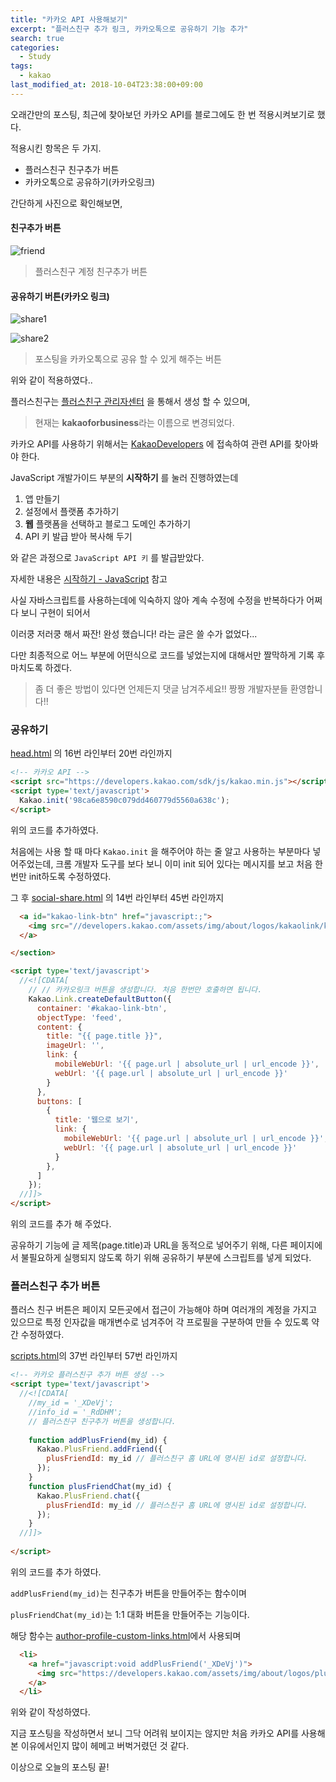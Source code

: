 ```yaml
---
title: "카카오 API 사용해보기"
excerpt: "플러스친구 추가 링크, 카카오톡으로 공유하기 기능 추가"
search: true
categories: 
  - Study
tags: 
  - kakao
last_modified_at: 2018-10-04T23:38:00+09:00
---
```


오래간만의 포스팅, 최근에 찾아보던 카카오 API를 블로그에도 한 번 적용시켜보기로 했다.

적용시킨 항목은 두 가지.

* 플러스친구 친구추가 버튼
* 카카오톡으로 공유하기(카카오링크)

간단하게 사진으로 확인해보면, 

#### 친구추가 버튼
![friend](/assets/img/kakao-api/kakao-friend.jpg)  
> 플러스친구 계정 친구추가 버튼

#### 공유하기 버튼(카카오 링크)  
![share1](/assets/img/kakao-api/kakao-share-1.jpg)  

![share2](/assets/img/kakao-api/kakao-share-2.jpg)  
> 포스팅을 카카오톡으로 공유 할 수 있게 해주는 버튼

위와 같이 적용하였다..

플러스친구는 [플러스친구 관리자센터](https://center-pf.kakao.com) 을 통해서 생성 할 수 있으며, 

> 현재는 **kakaoforbusiness**라는 이름으로 변경되었다.

카카오 API를 사용하기 위해서는 [KakaoDevelopers](https://developers.kakao.com/) 에 접속하여 관련 API를 찾아봐야 한다.


JavaScript 개발가이드 부분의 **시작하기** 를 눌러 진행하였는데

1. 앱 만들기
2. 설정에서 플랫폼 추가하기
3. **웹** 플랫폼을 선택하고 블로그 도메인 추가하기
4. API 키 발급 받아 복사해 두기

와 같은 과정으로 `JavaScript API 키` 를 발급받았다.

자세한 내용은 [시작하기 - JavaScript](https://developers.kakao.com/docs/js/getting-started) 참고

사실 자바스크립트를 사용하는데에 익숙하지 않아 계속 수정에 수정을 반복하다가 어쩌다 보니 구현이 되어서

이러쿵 저러쿵 해서 짜잔! 완성 했습니다! 라는 글은 쓸 수가 없었다...

다만 최종적으로 어느 부분에 어떤식으로 코드를 넣었는지에 대해서만 짤막하게 기록 후 마치도록 하겠다.

> 좀 더 좋은 방법이 있다면 언제든지 댓글 남겨주세요!! 짱짱 개발자분들 환영합니다!!

### 공유하기

[head.html](https://github.com/imreplay/blog/blob/master/_includes/head.html) 의 16번 라인부터 20번 라인까지 

```html
<!-- 카카오 API -->
<script src="https://developers.kakao.com/sdk/js/kakao.min.js"></script> 
<script type='text/javascript'>
  Kakao.init('98ca6e8590c079dd460779d5560a638c');
</script>
```
위의 코드를 추가하였다.

처음에는 사용 할 때 마다 `Kakao.init` 을 해주어야 하는 줄 알고 사용하는 부분마다 넣어주었는데, 크롬 개발자 도구를 보다 보니 이미 init 되어 있다는 메시지를 보고 처음 한 번만 init하도록 수정하였다.

그 후 [social-share.html](https://github.com/imreplay/blog/blob/master/_includes/social-share.html) 의 14번 라인부터 45번 라인까지 

```html
  <a id="kakao-link-btn" href="javascript:;">
    <img src="//developers.kakao.com/assets/img/about/logos/kakaolink/kakaolink_btn_small.png"/>
  </a>

</section>

<script type='text/javascript'>
  //<![CDATA[
    // // 카카오링크 버튼을 생성합니다. 처음 한번만 호출하면 됩니다.
    Kakao.Link.createDefaultButton({
      container: '#kakao-link-btn',
      objectType: 'feed',
      content: {
        title: "{{ page.title }}",
        imageUrl: '',
        link: {
          mobileWebUrl: '{{ page.url | absolute_url | url_encode }}',
          webUrl: '{{ page.url | absolute_url | url_encode }}'
        }
      },
      buttons: [
        {
          title: '웹으로 보기',
          link: {
            mobileWebUrl: '{{ page.url | absolute_url | url_encode }}',
            webUrl: '{{ page.url | absolute_url | url_encode }}'
          }
        },
      ]
    });
  //]]>
</script>
```

위의 코드를 추가 해 주었다.

공유하기 기능에 글 제목(page.title)과 URL을 동적으로 넣어주기 위해, 다른 페이지에서 불필요하게 실행되지 않도록 하기 위해 공유하기 부분에 스크립트를 넣게 되었다.


### 플러스친구 추가 버튼

플러스 친구 버튼은 페이지 모든곳에서 접근이 가능해야 하며 여러개의 계정을 가지고 있으므로 특정 인자값을 매개변수로 넘겨주어 각 프로필을 구분하여 만들 수 있도록 약간 수정하였다.

[scripts.html](https://github.com/imreplay/blog/blob/master/_includes/scripts.html)의 37번 라인부터 57번 라인까지

```html
<!-- 카카오 플러스친구 추가 버튼 생성 -->
<script type='text/javascript'>
  //<![CDATA[
    //my_id = '_XDeVj';
    //info_id = '_RdDHM';
    // 플러스친구 친구추가 버튼을 생성합니다.
    
    function addPlusFriend(my_id) {
      Kakao.PlusFriend.addFriend({
        plusFriendId: my_id // 플러스친구 홈 URL에 명시된 id로 설정합니다.
      });
    }
    function plusFriendChat(my_id) {
      Kakao.PlusFriend.chat({
        plusFriendId: my_id // 플러스친구 홈 URL에 명시된 id로 설정합니다.
      });
    }
  //]]>
  
</script>
```

위의 코드를 추가 하였다.

`addPlusFriend(my_id)`는 친구추가 버튼을 만들어주는 함수이며

`plusFriendChat(my_id)`는 1:1 대화 버튼을 만들어주는 기능이다.

해당 함수는 [author-profile-custom-links.html](https://github.com/imreplay/blog/blob/master/_includes/author-profile-custom-links.html)에서 사용되며

```html
  <li>
    <a href="javascript:void addPlusFriend('_XDeVj')">
      <img src="https://developers.kakao.com/assets/img/about/logos/plusfriend/friendadd_small_black_rect.png"/>
    </a>
  </li>
```

위와 같이 작성하였다.

지금 포스팅을 작성하면서 보니 그닥 어려워 보이지는 않지만 처음 카카오 API를 사용해 본 이유에서인지 많이 헤메고 버벅거렸던 것 같다.

이상으로 오늘의 포스팅 끝!